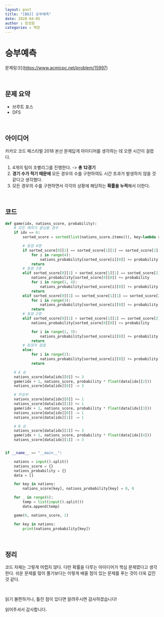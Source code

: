 ```yaml
---
layout: post
title: "[BOJ] 승부예측"
date: 2020-04-05
author : 장성원
categories : 백준
---
```


# 승부예측

문제링크](https://www.acmicpc.net/problem/15997)

<br>

## 문제 요약

- 브루트 포스
- DFS

<br>

## 아이디어

카카오 코드 페스티벌 2018 본선 문제답게 아이디어를 생각하는 데 오랜 시간이 걸렸다.

1. 4개의 팀이 조별리그를 진행한다. -> **총 12경기**
2. **경기 수가 적기 때문에** 모든 경우의 수를 구현하여도 시간 초과가 발생하지 않을 것 같다고 생각했다.
3. 모든 경우의 수를 구현하면서 각각의 상황에 해당하는 **확률을 누적**해서 더한다.

<br>

## 코드

```python
def game(idx, nations_score, probability):
    # 모든 매치가 끝났을 경우
    if idx == 6:
        sorted_score = sorted(list(nations_score.items()), key=lambda x: x[1], reverse=True)

        # 동점 4명
        if sorted_score[0][1] == sorted_score[1][1] == sorted_score[2][1] == sorted_score[3][1]:
            for i in range(4):
                nations_probability[sorted_score[i][0]] += probability * 1 / 2  # 4팀중 2팀
            return
        # 동점 3명
        elif sorted_score[0][1] > sorted_score[1][1] == sorted_score[2][1] == sorted_score[3][1]:
            nations_probability[sorted_score[0][0]] += probability
            for i in range(1, 4):
                nations_probability[sorted_score[i][0]] += probability * 1 / 3  # 3팀중 1팀
            return
        elif sorted_score[0][1] == sorted_score[1][1] == sorted_score[2][1]:
            for i in range(3):
                nations_probability[sorted_score[i][0]] += probability * 2 / 3  # 3팀중 2팀
            return
        # 동점 2명
        elif sorted_score[0][1] > sorted_score[1][1] == sorted_score[2][1]:
            nations_probability[sorted_score[0][0]] += probability

            for i in range(1, 3):
                nations_probability[sorted_score[i][0]] += probability * 1 / 2  # 2팀중 1팀
            return
        # 동점자 없음
        else:
            for i in range(2):
                nations_probability[sorted_score[i][0]] += probability  # 상위 2팀
            return

    # A 승
    nations_score[data[idx][0]] += 3
    game(idx + 1, nations_score, probability * float(data[idx][2]))
    nations_score[data[idx][0]] -= 3

    # 무승부
    nations_score[data[idx][0]] += 1
    nations_score[data[idx][1]] += 1
    game(idx + 1, nations_score, probability * float(data[idx][3]))
    nations_score[data[idx][0]] -= 1
    nations_score[data[idx][1]] -= 1

    # B 승
    nations_score[data[idx][1]] += 3
    game(idx + 1, nations_score, probability * float(data[idx][4]))
    nations_score[data[idx][1]] -= 3


if __name__ == "__main__":

    nations = input().split()
    nations_score = {}
    nations_probability = {}
    data = []

    for key in nations:
        nations_score[key], nations_probability[key] = 0, 0

    for _ in range(6):
        temp = list(input().split())
        data.append(temp)

    game(0, nations_score, 1)

    for key in nations:
        print(nations_probability[key])

```

<br>

## 정리

코드 자체는 그렇게 어렵지 않다. 다만 확률을 다루는 아이디어가 핵심 문제였다고 생각한다. 쉬운 문제를 많이 풀기보다는 이렇게 배울 점이 있는 문제를 푸는 것이 더욱 값진 것 같다. 

 <br>

읽기 불편하거나, 틀린 점이 있다면 알려주시면 감사하겠습니다!

읽어주셔서 감사합니다.